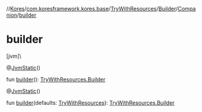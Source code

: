 //[Kores](../../../../../index.md)/[com.koresframework.kores.base](../../../index.md)/[TryWithResources](../../index.md)/[Builder](../index.md)/[Companion](index.md)/[builder](builder.md)

# builder

[jvm]\

@[JvmStatic](https://kotlinlang.org/api/latest/jvm/stdlib/kotlin.jvm/-jvm-static/index.html)()

fun [builder](builder.md)(): [TryWithResources.Builder](../index.md)

@[JvmStatic](https://kotlinlang.org/api/latest/jvm/stdlib/kotlin.jvm/-jvm-static/index.html)()

fun [builder](builder.md)(defaults: [TryWithResources](../../index.md)): [TryWithResources.Builder](../index.md)
